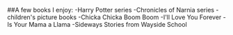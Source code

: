 ##A few books I enjoy:
-Harry Potter series
-Chronicles of Narnia series
-children's picture books
  -Chicka Chicka Boom Boom
  -I'll Love You Forever
  -Is Your Mama a Llama
-Sideways Stories from Wayside School
